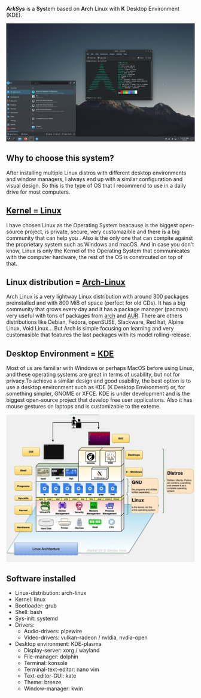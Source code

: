 ***ArkSys*** is a **Sys**tem based on **Ar**ch Linux with **K** Desktop Environment (KDE).

![70](./img/arksys.png)

## Why to choose this system?
After installing multiple Linux distros with different desktop environments and  window managers, I always end up with a similar configuration and visual design. So this is the type of OS that I recommend to use in a daily drive for most computers.

## [Kernel = Linux](https://kernel.org/)
I have chosen Linux as the Operating System beacause is the biggest open-source project, is private, secure, very customazible and there is a big community that can help you . Also is the only one that can compite against the proprietary system such as Windows and macOS. And in case you don't know, Linux is only the Kernel of the Operating System that communicates with the computer hardware, the rest of the OS is constrcuted on top of that.

## Linux distribution = [Arch-Linux](https://archlinux.org/)
Arch Linux is a very lightway Linux distribution with around 300 packages preinstalled and with 800 MiB of space (perfect for old CDs). It has a big community that grows every day and it has a package manager (pacman) very useful with tons of packages from [arch](https://archlinux.org/packages/) and [AUR](https://aur.archlinux.org/). There are others distributions like Debian, Fedora, openSUSE, Slackware, Red hat, Alpine Linux, Void Linux... But Arch is simple focusing on learning and very customasible that features the last packages with its model rolling-release.

## Desktop Environment = [KDE](https://kde.org/)
Most of us are familiar with Windows or perhaps MacOS before using Linux, and these operating systems are great in terms of usability, but not for privacy.To achieve a similar design and good usability, the best option is to use a desktop environment such as KDE (K Desktop Environment) or, for something simpler, GNOME or XFCE. KDE is under development and is the biggest open-source project that develop free user applications. Also it has mouse gestures on laptops and is customizable to the exteme.

![70](./img/linux-architecture.jpg)

## Software installed
- Linux-distribution: arch-linux
- Kernel: linux
- Bootloader: grub
- Shell: bash
- Sys-init: systemd
- Drivers: 
    - Audio-drivers: pìpewire
    - Video-drivers: vulkan-radeon / nvidia, nvdia-open
- Desktop environment: KDE-plasma
    - Display-server: xorg / wayland
    - File-manager: dolphin
    - Terminal: konsole
    - Terminal-text-editor: nano vim
    - Text-editor-GUI: kate
    - Theme: breeze
    - Window-manager: kwin

<!--
**Here are some ideas to get you started:**

🙋‍♀️ A short introduction - what is your organization all about?
🌈 Contribution guidelines - how can the community get involved?
👩‍💻 Useful resources - where can the community find your docs? Is there anything else the community should know?
🍿 Fun facts - what does your team eat for breakfast?
🧙 Remember, you can do mighty things with the power of [Markdown](https://docs.github.com/github/writing-on-github/getting-started-with-writing-and-formatting-on-github/basic-writing-and-formatting-syntax)
-->
